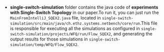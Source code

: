 + **single-switch-simulation** folder contains the java code of **experiments with Single-Switch Topology** in our paper.To run it, you can just run the `MainFromIntelliJ_SQEX2.java` file, located in `single-switch-simulation/src/main/java/ch.ethz.systems.netbench/core/run`.This file is responsible for executing all the simulations as configured in `single-switch-simulation/projects/WFQ/run/Flow_SQEX2`, and  generating the output results for those simulations in `single-switch-simulation/temp/WFQ/Flow_SQEX2`.
